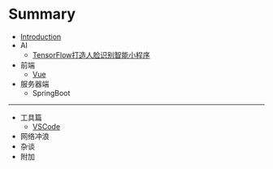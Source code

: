# Summary

* [Introduction](README.md)
* AI
    * [TensorFlow打造人脸识别智能小程序](AI/TensorFlow打造人脸识别智能小程序.md)
* 前端
    * [Vue](前端/Vue.md)
* 服务器端
    * SpringBoot

-----
* 工具篇
    * [VSCode](工具/VSCode.md)
* 网络冲浪
* 杂谈
* 附加

